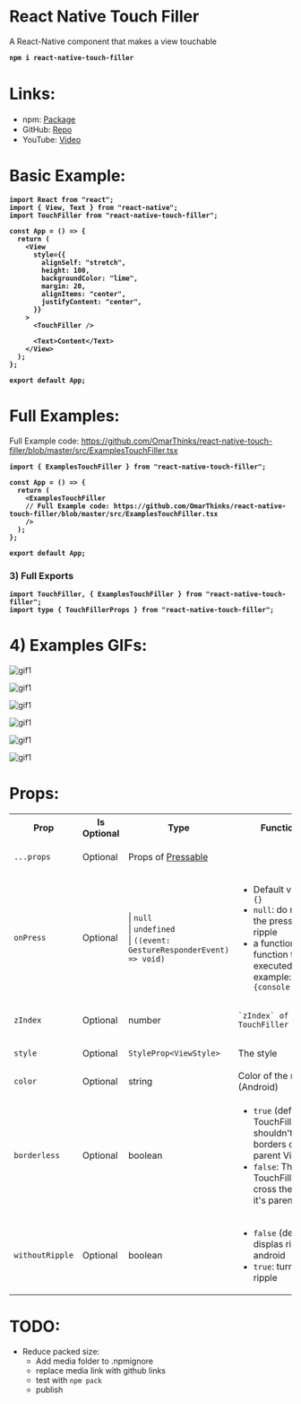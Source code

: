 # React Native Touch Filler

A React-Native component that makes a view touchable

<b>

```bash
npm i react-native-touch-filler
```

</b>

# Links:

- npm: [Package](https://www.npmjs.com/package/react-native-touch-filler) [<img src="./media/images/Npm-logo.svg" height="15"/>](https://www.npmjs.com/package/react-native-touch-filler)
- GitHub: [Repo](https://github.com/OmarThinks/react-native-touch-filler) [<img src="./media/images/GitHub_Invertocat_Logo.svg" height="15"/>](https://github.com/OmarThinks/react-native-touch-filler)
- YouTube: [Video](https://www.youtube.com/watch?v=hmNTLzLNAwk) [<img src="./media/images/YouTube_icon.svg" height="15"/>](https://www.youtube.com/watch?v=hmNTLzLNAwk)

# Basic Example:

<b>

```tsx
import React from "react";
import { View, Text } from "react-native";
import TouchFiller from "react-native-touch-filler";

const App = () => {
  return (
    <View
      style={{
        alignSelf: "stretch",
        height: 100,
        backgroundColor: "lime",
        margin: 20,
        alignItems: "center",
        justifyContent: "center",
      }}
    >
      <TouchFiller />

      <Text>Content</Text>
    </View>
  );
};

export default App;
```

</b>

# Full Examples:

Full Example code: https://github.com/OmarThinks/react-native-touch-filler/blob/master/src/ExamplesTouchFiller.tsx

<b>

```tsx
import { ExamplesTouchFiller } from "react-native-touch-filler";

const App = () => {
  return (
    <ExamplesTouchFiller
    // Full Example code: https://github.com/OmarThinks/react-native-touch-filler/blob/master/src/ExamplesTouchFiller.tsx
    />
  );
};

export default App;
```

</b>

### 3) Full Exports

<b>

```tsx
import TouchFiller, { ExamplesTouchFiller } from "react-native-touch-filler";
import type { TouchFillerProps } from "react-native-touch-filler";
```

</b>

# 4) Examples GIFs:

![gif1](./media/videos/1.gif)

![gif1](./media/videos/2.gif)

![gif1](./media/videos/3.gif)

![gif1](./media/videos/4.gif)

![gif1](./media/videos/5.gif)

![gif1](./media/videos/6.gif)

# Props:

<table>

<tr>
  <th>Prop</th>
  <th>Is Optional</th>
  <th>Type</th>
  <th>Functionality</th>
  <th>Default Value</th>
</tr>

<tr>
  <td>
  
  `...props`
  
  </td>
  <td>Optional</td>
  <td>

Props of [Pressable](https://reactnative.dev/docs/pressable#props)

  </td>
  <td></td>
</tr>

<tr>
  <td>
  
  <code>onPress</code>
  
  </td>
  <td>Optional</td>
  <td>
  
  | `null`\
  | `undefined`\
  | `((event: GestureResponderEvent) => void)`

  </td>
  <td>
  
  - Default value: `()=>{}`
  - `null`: do not activate the press or the ripple
  - a function: The function the be executed on press, example: `()=>{console.log("Hi")}` 
  
  </td>
  <th>

`()=>{}`

  </th>
</tr>

<tr>
  <td> <code>zIndex</code></td>
  <td>Optional</td>
  <td>number</td>
  <td>
  
    
    `zIndex` of the TouchFiller

  </td>
  <th><code>1</code></th>
</tr>

<tr>
  <td> <code>style</code></td>
  <td>Optional</td>
  <td>
  
  `StyleProp<ViewStyle>`
  
  </td>
  <td>The style</td>
  <th><code>undefined</code></th>
</tr>

<tr>
  <td> <code>color</code></td>
  <td>Optional</td>
  <td>string</td>
  <td>Color of the ripple (Android)</td>
  <th><code>"grey"</code></th>
</tr>

<tr>
  <td> <code>borderless</code></td>
  <td>Optional</td>
  <td>boolean</td>
  <td>
  
  - `true` (default): The TouchFiller shouldn't cross the borders of it's parent View
  - `false`: The TouchFiller can cross the borders of it's parent View

  </td>
  <th><code>true</code></th>
</tr>

<tr>
  <td> <code>withoutRipple</code></td>
  <td>Optional</td>
  <td>boolean</td>
  <td>
  
  - `false` (default): displas ripple for android
  - `true`: turns off the ripple

  </td>
  <th><code>false</code></th>
</tr>

</table>

# TODO:

- Reduce packed size:
  - Add media folder to .npmignore
  - replace media link with github links
  - test with `npm pack`
  - publish
